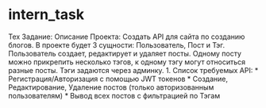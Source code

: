 # intern_task
Тех Задание:  Описание Проекта: Создать API для сайта по созданию блогов. В проекте будет 3 сущности: Пользователь, Пост и Тэг. Пользователь создает, редактирует и удаляет посты. Одному посту можно прикрепить несколько тэгов, к одному тэгу могут относиться разные посты. Тэги задаются через админку.  1. Список требуемых API:     * Регистрация/Авторизация с помощью JWT токенов     * Создание, Редактирование, Удаление постов (только авторизованным пользователям)     * Вывод всех постов с фильтрацией по Тэгам
